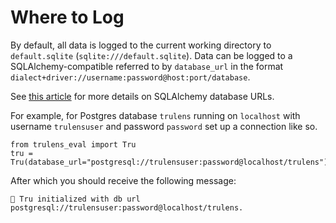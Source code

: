 # Where to Log

By default, all data is logged to the current working directory to `default.sqlite` (`sqlite:///default.sqlite`). 
Data can be logged to a SQLAlchemy-compatible referred to by `database_url` in the format `dialect+driver://username:password@host:port/database`. 

See [this article](https://docs.sqlalchemy.org/en/20/core/engines.html#database-urls) for more details on SQLAlchemy database URLs.

For example, for Postgres database `trulens` running on `localhost` with username `trulensuser` and password `password` set up a connection like so.
```
from trulens_eval import Tru
tru = Tru(database_url="postgresql://trulensuser:password@localhost/trulens")
```
After which you should receive the following message:
```
🦑 Tru initialized with db url postgresql://trulensuser:password@localhost/trulens.
```

